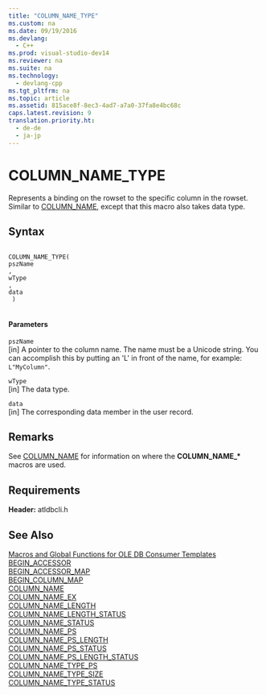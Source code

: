 ```yaml
---
title: "COLUMN_NAME_TYPE"
ms.custom: na
ms.date: 09/19/2016
ms.devlang: 
  - C++
ms.prod: visual-studio-dev14
ms.reviewer: na
ms.suite: na
ms.technology: 
  - devlang-cpp
ms.tgt_pltfrm: na
ms.topic: article
ms.assetid: 815ace8f-8ec3-4ad7-a7a0-37fa8e4bc68c
caps.latest.revision: 9
translation.priority.ht: 
  - de-de
  - ja-jp
---
```

# COLUMN_NAME_TYPE
Represents a binding on the rowset to the specific column in the rowset. Similar to [COLUMN_NAME](../vs140/COLUMN_NAME.md), except that this macro also takes data type.  
  
## Syntax  
  
```  
  
COLUMN_NAME_TYPE(  
pszName  
,   
wType  
,   
data  
 )  
  
```  
  
#### Parameters  
 `pszName`  
 [in] A pointer to the column name. The name must be a Unicode string. You can accomplish this by putting an 'L' in front of the name, for example: `L"MyColumn"`.  
  
 `wType`  
 [in] The data type.  
  
 `data`  
 [in] The corresponding data member in the user record.  
  
## Remarks  
 See [COLUMN_NAME](../vs140/COLUMN_NAME.md) for information on where the **COLUMN_NAME_\*** macros are used.  
  
## Requirements  
 **Header:** atldbcli.h  
  
## See Also  
 [Macros and Global Functions for OLE DB Consumer Templates](../vs140/Macros-and-Global-Functions-for-OLE-DB-Consumer-Templates.md)   
 [BEGIN_ACCESSOR](../vs140/BEGIN_ACCESSOR.md)   
 [BEGIN_ACCESSOR_MAP](../vs140/BEGIN_ACCESSOR_MAP.md)   
 [BEGIN_COLUMN_MAP](../vs140/BEGIN_COLUMN_MAP.md)   
 [COLUMN_NAME](../vs140/COLUMN_NAME.md)   
 [COLUMN_NAME_EX](../vs140/COLUMN_NAME_EX.md)   
 [COLUMN_NAME_LENGTH](../vs140/COLUMN_NAME_LENGTH.md)   
 [COLUMN_NAME_LENGTH_STATUS](../vs140/COLUMN_NAME_LENGTH_STATUS.md)   
 [COLUMN_NAME_STATUS](../vs140/COLUMN_NAME_STATUS.md)   
 [COLUMN_NAME_PS](../vs140/COLUMN_NAME_PS.md)   
 [COLUMN_NAME_PS_LENGTH](../vs140/COLUMN_NAME_PS_LENGTH.md)   
 [COLUMN_NAME_PS_STATUS](../vs140/COLUMN_NAME_PS_STATUS.md)   
 [COLUMN_NAME_PS_LENGTH_STATUS](../vs140/COLUMN_NAME_PS_LENGTH_STATUS.md)   
 [COLUMN_NAME_TYPE_PS](../vs140/COLUMN_NAME_TYPE_PS.md)   
 [COLUMN_NAME_TYPE_SIZE](../vs140/COLUMN_NAME_TYPE_SIZE.md)   
 [COLUMN_NAME_TYPE_STATUS](../vs140/COLUMN_NAME_TYPE_STATUS.md)